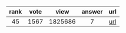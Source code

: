 
| rank | vote | view | answer | url |
|:-:|:-:|:-:|:-:|:-:|
|45|1567|1825686|7| [url](http://stackoverflow.com/questions/6797984/how-to-convert-string-to-lowercase-in-python) |
